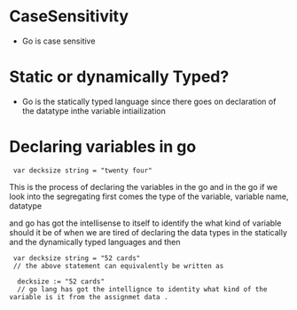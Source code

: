 # CaseSensitivity
- Go is case sensitive
# Static or dynamically Typed?
- Go is the statically typed language since there goes on declaration of the datatype inthe variable intiailization 
# Declaring variables in go
```
 var decksize string = "twenty four"

```
 This is the process of declaring the variables in the go and in the go if we look into the segregating first comes the type of the variable, variable name, datatype

 and go has got the intellisense to itself to identify the what kind of variable should it be of when we are tired of declaring the data types in the statically and the dynamically typed languages and then

 ```
  var decksize string = "52 cards"
  // the above statement can equivalently be written as 
```

```
  decksize := "52 cards"
  // go lang has got the intellignce to identity what kind of the variable is it from the assignmet data .
 ```